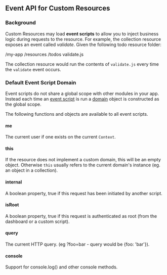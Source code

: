 <!--{
  title: 'Event API for Custom Resources',
  tags: ['event', 'custom', 'resource']
}-->

## Event API for Custom Resources

### Background

Custom Resources may load **event scripts** to allow you to inject business logic during requests to the resource. For example, the collection resource exposes an event called *validate*. Given the following todo resource folder:

/my-app
  /resources
    /todos
      validate.js
      
The collection resource would run the contents of `validate.js` every time the `validate` event occurs.

### Default Event Script Domain

Event scripts do not share a global scope with other modules in your app. Instead each time an [event script](/developing-modules/internal-api/script) is run a [domain](/terms/domain) object is constructed as the global scope.

The following functions and objects are available to all event scripts.

#### me <!-- ref -->

The current user if one exists on the current `Context`.

#### this <!-- ref -->

If the resource does not implement a custom domain, this will be an empty object. Otherwise `this` usually refers to the current domain's instance (eg. an object in a collection).

#### internal <!-- ref -->

A boolean property, true if this request has been initiated by another script.

#### isRoot <!-- ref -->

A boolean property, true if this request is authenticated as root (from the dashboard or a custom script).

#### query <!-- ref -->

The current HTTP query. (eg ?foo=bar - query would be {foo: 'bar'}).

#### console <!-- ref --> 

Support for console.log() and other console methods.